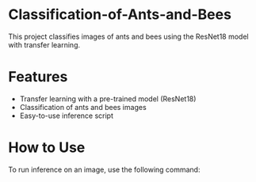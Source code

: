 # Classification-of-Ants-and-Bees
This project classifies images of ants and bees using the ResNet18 model with transfer learning.
# Features
- Transfer learning with a pre-trained model (ResNet18)
- Classification of ants and bees images
- Easy-to-use inference script
# How to Use 
To run inference on an image, use the following command:
```python .\inference.py -i <path_to_image>
